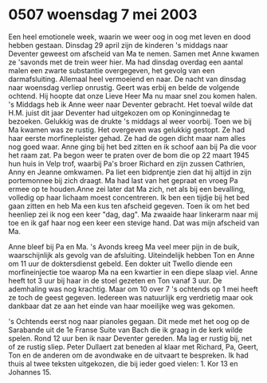 # 0507 woensdag 7 mei 2003
Een heel emotionele week, waarin we weer oog in oog met leven en dood hebben gestaan. Dinsdag 29 april zijn de kinderen 's middags naar Deventer geweest om afscheid van Ma te nemen. Samen met Anne kwamen ze 'savonds met de trein weer hier. Ma had dinsdag overdag een aantal malen een zwarte substantie overgegeven, het gevolg van een darmafsluiting. Allemaal heel vermoeiend en naar. De nacht van dinsdag naar woensdag verliep onrustig. Geert was erbij en belde de volgende ochtend. Hij hoopte dat onze Lieve Heer Ma nu maar snel zou komen halen. 's Middags heb ik Anne weer naar Deventer gebracht. Het toeval wilde dat H.M. juist dit jaar Deventer had uitgekozen om op Koninginnedag te bezoeken. Gelukkig was de drukte 's middags al weer voorbij. Toen we bij Ma kwamen was ze rustig. Het overgeven was gelukkig gestopt. Ze had haar eerste morfinepleister gehad. Ze had de ogen dicht maar nam alles nog goed waar. Anne ging bij het bed zitten en ik schoof aan bij Pa die voor het raam zat. Pa begon weer te praten over de bom die op 22 maart 1945 hun huis in Velp trof, waarbij Pa's broer Richard en zijn zussen Cathrien, Anny en Jeanne omkwamen. Pa liet een bidprentje zien dat hij altijd in zijn portemonnee bij zich draagt. Ma had last van het gepraat en vroeg Pa ermee op te houden.Anne zei later dat Ma zich, net als bij een bevalling, volledig op haar lichaam moest concentreren. Ik ben een tijdje bij het bed gaan zitten en heb Ma een kus ten afscheid gegeven. Toen ik om het bed heenliep zei ik nog een keer "dag, dag". Ma zwaaide haar linkerarm naar mij toe en ik gaf haar nog een keer een stevige hand. Dat was mijn afscheid van Ma.

Anne bleef bij Pa en Ma. 's Avonds kreeg Ma veel meer pijn in de buik, waarschijnlijk als gevolg van de afsluiting. Uiteindelijk hebben Ton en Anne om 11 uur de doktersdienst gebeld. Een dokter uit Twello diende een morfineinjectie toe waarop Ma na een kwartier in een diepe slaap viel. Anne heeft tot 3 uur bij haar in de stoel gezeten en Ton vanaf 3 uur. De ademhaling was nog krachtig. Maar om 10 over 7 's ochtends op 1 mei heeft ze toch de geest gegeven. Iedereen was natuurlijk erg verdrietig maar ook dankbaar dat ze aan het einde van haar moeilijke weg was gekomen. 

's Ochtends eerst nog naar pianoles gegaan. Dit mede met het oog op de Sarabande uit de 1e Franse Suite van Bach die ik graag in de kerk wilde spelen. Rond 12 uur ben ik naar Deventer gereden. Ma lag er rustig bij, net of ze rustig sliep. Peter Dullaert zat beneden al klaar met Richard, Pa, Geert, Ton en de anderen om de avondwake en de uitvaart te bespreken. Ik had thuis al twee teksten uitgekozen, die bij ieder goed vielen: 1. Kor 13 en Johannes 15.


